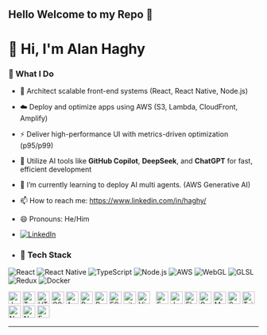 ## Hello Welcome to my Repo 👋

<!--
**AlanHaghy/AlanHaghy** is a ✨ _special_ ✨ repository because its `README.md` (this file) appears on your GitHub profile.
-->
# 👋 Hi, I'm Alan Haghy

### 💼 What I Do
- 🧩 Architect scalable front-end systems (React, React Native, Node.js)
- ☁️ Deploy and optimize apps using AWS (S3, Lambda, CloudFront, Amplify)
- ⚡ Deliver high-performance UI with metrics-driven optimization (p95/p99)
- 🤖 Utilize AI tools like **GitHub Copilot**, **DeepSeek**, and **ChatGPT** for fast, efficient development
- 🌱 I’m currently learning to deploy AI multi agents. (AWS Generative AI) 
- 📫 How to reach me: https://www.linkedin.com/in/haghy/
- 😄 Pronouns: He/Him

- [![LinkedIn](https://img.shields.io/badge/LinkedIn-0077B5?style=flat-square&logo=linkedin&logoColor=white)](https://www.linkedin.com/in/haghy/)

- ### 🧠 Tech Stack
![React](https://img.shields.io/badge/-React-61DAFB?style=flat-square&logo=React&logoColor=000)
![React Native](https://img.shields.io/badge/-React%20Native-20232A?style=flat-square&logo=React&logoColor=61DAFB)
![TypeScript](https://img.shields.io/badge/-TypeScript-3178C6?style=flat-square&logo=typescript&logoColor=white)
![Node.js](https://img.shields.io/badge/-Node.js-43853D?style=flat-square&logo=node.js&logoColor=white)
![AWS](https://img.shields.io/badge/-AWS-232F3E?style=flat-square&logo=amazon-aws)
![WebGL](https://img.shields.io/badge/-WebGL-990000?style=flat-square&logo=webgl)
![GLSL](https://img.shields.io/badge/-GLSL-8A2BE2?style=flat-square)
![Redux](https://img.shields.io/badge/-Redux-764ABC?style=flat-square&logo=redux&logoColor=white)
![Docker](https://img.shields.io/badge/-Docker-2496ED?style=flat-square&logo=docker&logoColor=white)

<img src="https://img.shields.io/badge/JavaScript-282C34?logo=javascript&logoColor=F7DF1E" alt="JavaScript logo" title="JavaScript" height="25" />
<img src="https://img.shields.io/badge/TypeScript-282C34?logo=typescript&logoColor=3178C6" alt="TypeScript logo" title="TypeScript" height="25" />
<img src="https://img.shields.io/badge/HTML5-282C34?logo=html5&logoColor=E34F26" alt="HTML5 logo" title="HTML5" height="25" />
<img src="https://img.shields.io/badge/CSS3-282C34?logo=css3&logoColor=1572B6" alt="CSS3 logo" title="CSS3" height="25" />
<img src="https://img.shields.io/badge/Android-282C34?logo=android&logoColor=3DDC84" alt="Android logo" title="Android" height="25" />
<img src="https://img.shields.io/badge/React Native-282C34?logo=react&logoColor=61DAFB" alt="React Native logo" title="React Native" height="25" />
<img src="https://img.shields.io/badge/Redux-282C34?logo=redux&logoColor=764ABC" alt="Redux logo" title="Redux" height="25" />
<img src="https://img.shields.io/badge/ESLint-282C34?logo=eslint&logoColor=4B32C3" alt="ESLint logo" title="ESLint" height="25" />
<img src="https://img.shields.io/badge/git-282C34?logo=git&logoColor=F05032" alt="git logo" title="git" height="25" />
<img src="https://img.shields.io/badge/VS%20Code-282C34?logo=visual-studio-code&logoColor=007ACC" alt="Visual Studio Code logo" title="Visual Studio Code" height="25" />
&nbsp;
<img src="https://img.shields.io/badge/Fastlane-282C34?logo=fastlane&logoColor=00F200" alt="Fastlane logo" title="Fastlane" height="25" />
<img src="https://img.shields.io/badge/Jest-282C34?logo=jest&logoColor=C21325" alt="Jest logo" title="Jest" height="25" />
<img src="https://img.shields.io/badge/Flutter-282C34?logo=flutter&logoColor=02569B" alt="Flutter logo" title="Flutter" height="25" />
<img src="https://img.shields.io/badge/GraphQL-282C34?logo=graphql&logoColor=E10098" alt="GraphQL logo" title="GraphQL" height="25" />
<img src="https://img.shields.io/badge/MongoDB-282C34?logo=mongodb&logoColor=47A248" alt="MongoDB logo" title="MongoDB" height="25" />
<img src="https://img.shields.io/badge/Sass-282C34?logo=sass&logoColor=CC6699" alt="Sass logo" title="Sass" height="25" />
<img src="https://img.shields.io/badge/Tailwind%20CSS-282C34?logo=tailwind-css&logoColor=38B2AC" alt="Tailwind CSS logo" title="Tailwind CSS" height="25" />
<img src="https://img.shields.io/badge/Node.js-282C34?logo=node.js&logoColor=339933" alt="Node.js logo" title="Node.js" height="25" />
<img src="https://img.shields.io/badge/Next.js-282C34?logo=next.js&logoColor=FFFFFF" alt="Next.js logo" title="Next.js" height="25" />
<img src="https://img.shields.io/badge/Express-282C34?logo=express&logoColor=FFFFFF" alt="Express.js logo" title="Express.js" height="25" />



---






